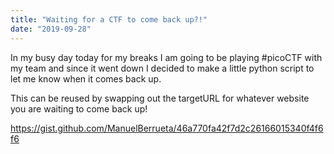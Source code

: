 ```yaml
---
title: "Waiting for a CTF to come back up?!"
date: "2019-09-28"
---
```


In my busy day today for my breaks I am going to be playing #picoCTF with my team and since it went down I decided to make a little python script to let me know when it comes back up.

This can be reused by swapping out the targetURL for whatever website you are waiting to come back up!

https://gist.github.com/ManuelBerrueta/46a770fa42f7d2c26166015340f4f6f6
